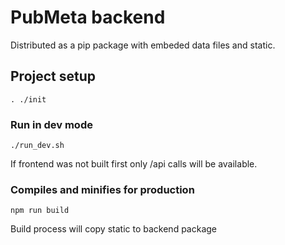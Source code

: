# PubMeta backend

Distributed as a pip package with embeded data files and static.

## Project setup
```
. ./init
```

### Run in dev mode
```
./run_dev.sh
```
If frontend was not built first only /api calls will be available.

### Compiles and minifies for production
```
npm run build
```

Build process will copy static to backend package